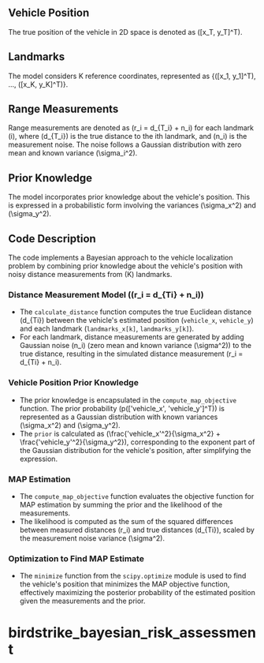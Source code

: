 ## Vehicle Position
The true position of the vehicle in 2D space is denoted as \([x_T, y_T]^T\).

## Landmarks
The model considers K reference coordinates, represented as \{\([x_1, y_1]^T\), ..., \([x_K, y_K]^T\)\}.

## Range Measurements
Range measurements are denoted as \(r_i = d_{T_i} + n_i\) for each landmark \(i\), where \(d_{T_i}\) is the true distance to the ith landmark, and \(n_i\) is the measurement noise. The noise follows a Gaussian distribution with zero mean and known variance \(\sigma_i^2\).

## Prior Knowledge
The model incorporates prior knowledge about the vehicle's position. This is expressed in a probabilistic form involving the variances \(\sigma_x^2\) and \(\sigma_y^2\).

## Code Description
The code implements a Bayesian approach to the vehicle localization problem by combining prior knowledge about the vehicle's position with noisy distance measurements from \(K\) landmarks.

### Distance Measurement Model \((r_i = d_{Ti} + n_i)\)
- The `calculate_distance` function computes the true Euclidean distance \(d_{Ti}\) between the vehicle's estimated position \(`vehicle_x`, `vehicle_y`\) and each landmark \(`landmarks_x[k]`, `landmarks_y[k]`\).
- For each landmark, distance measurements are generated by adding Gaussian noise \(n_i\) (zero mean and known variance \(\sigma^2\)) to the true distance, resulting in the simulated distance measurement \(r_i = d_{Ti} + n_i\).

### Vehicle Position Prior Knowledge
- The prior knowledge is encapsulated in the `compute_map_objective` function. The prior probability \(p(\['vehicle_x', 'vehicle_y'\]^T)\) is represented as a Gaussian distribution with known variances \(\sigma_x^2\) and \(\sigma_y^2\).
- The `prior` is calculated as \(\frac{'vehicle_x'^2}{\sigma_x^2} + \frac{'vehicle_y'^2}{\sigma_y^2}\), corresponding to the exponent part of the Gaussian distribution for the vehicle's position, after simplifying the expression.

### MAP Estimation
- The `compute_map_objective` function evaluates the objective function for MAP estimation by summing the prior and the likelihood of the measurements.
- The likelihood is computed as the sum of the squared differences between measured distances \(r_i\) and true distances \(d_{Ti}\), scaled by the measurement noise variance \(\sigma^2\).

### Optimization to Find MAP Estimate
- The `minimize` function from the `scipy.optimize` module is used to find the vehicle's position that minimizes the MAP objective function, effectively maximizing the posterior probability of the estimated position given the measurements and the prior.
# birdstrike_bayesian_risk_assessment
